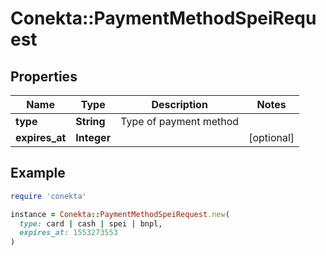 # Conekta::PaymentMethodSpeiRequest

## Properties

| Name | Type | Description | Notes |
| ---- | ---- | ----------- | ----- |
| **type** | **String** | Type of payment method |  |
| **expires_at** | **Integer** |  | [optional] |

## Example

```ruby
require 'conekta'

instance = Conekta::PaymentMethodSpeiRequest.new(
  type: card | cash | spei | bnpl,
  expires_at: 1553273553
)
```

